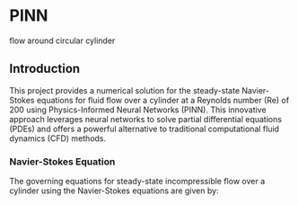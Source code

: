 # PINN
flow around circular cylinder
## Introduction 
This project provides a numerical solution for the steady-state Navier-Stokes equations for fluid flow over a cylinder at a Reynolds number (Re) of 200 using Physics-Informed Neural Networks (PINN). This innovative approach leverages neural networks to solve partial differential equations (PDEs) and offers a powerful alternative to traditional computational fluid dynamics (CFD) methods.

### Navier-Stokes Equation

The governing equations for steady-state incompressible flow over a cylinder using the Navier-Stokes equations are given by:

